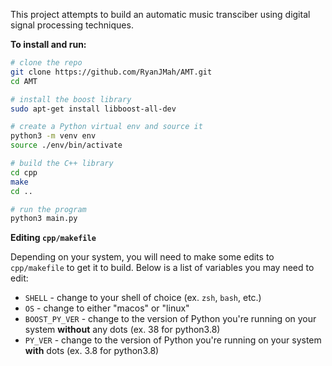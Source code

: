 This project attempts to build an automatic music transciber using
digital signal processing techniques.

**To install and run:**

```bash
# clone the repo
git clone https://github.com/RyanJMah/AMT.git
cd AMT

# install the boost library
sudo apt-get install libboost-all-dev

# create a Python virtual env and source it
python3 -m venv env
source ./env/bin/activate

# build the C++ library
cd cpp
make
cd ..

# run the program
python3 main.py
```

**Editing `cpp/makefile`**

Depending on your system, you will need to make some edits to `cpp/makefile`
to get it to build. Below is a list of variables you may need to edit:

* `SHELL` - change to your shell of choice (ex. `zsh`, `bash`, etc.)
* `OS` - change to either "macos" or "linux"
* `BOOST_PY_VER` - change to the version of Python you're running on your
system **without** any dots (ex. 38 for python3.8)
* `PY_VER` - change to the version of Python you're running on your system 
**with** dots (ex. 3.8 for python3.8)
